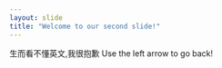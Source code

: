 ```yaml
---
layout: slide
title: "Welcome to our second slide!"
---
```

生而看不懂英文,我很抱歉
Use the left arrow to go back!
